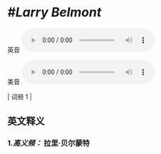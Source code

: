 # ***\#Larry Belmont*** 
英音
<audio src="./media/Larry Belmont-B.aac" controls="controls"></audio>

美音
<audio src="./media/Larry Belmont.aac" controls="controls"></audio>



| 词频 1 |  

英文释义
---
### 1.*高义频：* **拉里·贝尔蒙特**  


